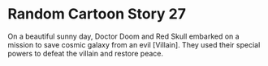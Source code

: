 # Random Cartoon Story 27

On a beautiful sunny day, Doctor Doom and Red Skull embarked on a mission to save cosmic galaxy from an evil [Villain]. They used their special powers to defeat the villain and restore peace.
